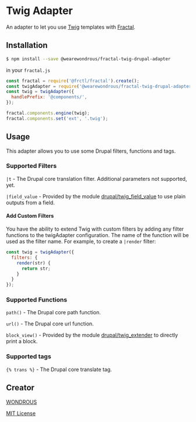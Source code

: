 # Twig Adapter

An adapter to let you use [Twig](https://github.com/twigjs/twig.js) templates with [Fractal](http://github.com/frctl/fractal).

## Installation

```bash
$ npm install --save @wearewondrous/fractal-twig-drupal-adapter
```

in your `fractal.js`

```js
const fractal = require('@frctl/fractal').create();
const twigAdapter = require('@wearewondrous/fractal-twig-drupal-adapter');
const twig = twigAdapter({
  handlePrefix: '@components/',
});

fractal.components.engine(twig);
fractal.components.set('ext', '.twig'); 
```

## Usage

This adapter allows you to use some Drupal filters, functions and tags.

### Supported Filters

`|t` - The Drupal core translation filter. Additional parameters not supported, yet.

`|field_value` - Provided by the module [drupal/twig_field_value](https://www.drupal.org/projects/twig_field_value) to use plain outputs from a field.

#### Add Custom Filters

You have the ability to extend Twig with custom filters by adding any filter functions to the twigAdapter configuration. The name of the function will be used as the filter name. For example, to create a `|render` filter:

```js
const twig = twigAdapter({
  filters: {
    render(str) {
      return str;
    }
  }
});
```

### Supported Functions

`path()` - The Drupal core path function.

`url()` - The Drupal core url function.

`block_view()` - Provided by the module [drupal/twig_extender](https://www.drupal.org/projects/twig_extender) to directly print a block.

### Supported tags

`{% trans %}` - The Drupal core translate tag.

## Creator

[WONDROUS](https://www.wearewondrous.com/)

[MIT License](LICENSE)
